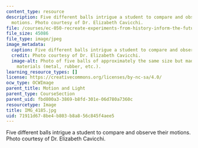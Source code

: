 ```yaml
---
content_type: resource
description: Five different balls intrigue a student to compare and observe their
  motions. Photo courtesy of Dr. Elizabeth Cavicchi.
file: /courses/ec-050-recreate-experiments-from-history-inform-the-future-from-the-past-galileo-january-iap-2010/71911d678be4b803b8a856c845f4aee5_IMG_4185.jpg
file_size: 45086
file_type: image/jpeg
image_metadata:
  caption: Five different balls intrigue a student to compare and observe their motions.
  credit: Photo courtesy of Dr. Elizabeth Cavicchi.
  image-alt: Photo of five balls of approximately the same size but made up of different
    materials (metal, rubber, etc.).
learning_resource_types: []
license: https://creativecommons.org/licenses/by-nc-sa/4.0/
ocw_type: OCWImage
parent_title: Motion and Light
parent_type: CourseSection
parent_uid: fbd800a3-3869-b8fd-301e-06d780a7360c
resourcetype: Image
title: IMG_4185.jpg
uid: 71911d67-8be4-b803-b8a8-56c845f4aee5
---
```

Five different balls intrigue a student to compare and observe their motions. Photo courtesy of Dr. Elizabeth Cavicchi.